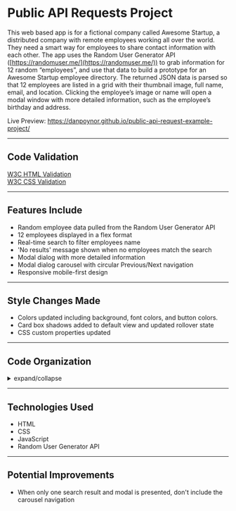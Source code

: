 # Public API Requests Project

This web based app is for a fictional company called Awesome Startup, a distributed company with remote employees working all over the world. They need a smart way for employees to share contact information with each other. The app uses the Random User Generator API ([https://randomuser.me/](https://randomuser.me/)) to grab information for 12 random &ldquo;employees&rdquo;, and use that data to build a prototype for an Awesome Startup employee directory. The returned JSON data is parsed so that 12 employees are listed in a grid with their thumbnail image, full name, email, and location. Clicking the employee&rsquo;s image or name will open a modal window with more detailed information, such as the employee&rsquo;s birthday and address.

Live Preview: https://danpoynor.github.io/public-api-request-example-project/

---

## Code Validation

[W3C HTML Validation ](https://validator.w3.org/nu/?doc=https%3A%2F%2Fdanpoynor.github.io%2Fpublic-api-request-example-project%2F)<br>
[W3C CSS Validation](http://jigsaw.w3.org/css-validator/validator?uri=https%3A%2F%2Fdanpoynor.github.io%2Fpublic-api-request-example-project%2Fcss%2Fstyles.css&profile=css3svg&usermedium=all&warning=1&vextwarning=&lang=en)

---

## Features Include

- Random employee data pulled from the Random User Generator API
- 12 employees displayed in a flex format
- Real-time search to filter employees name
- 'No results' message shown when no employees match the search
- Modal dialog with more detailed information
- Modal dialog carousel with circular Previous/Next navigation
- Responsive mobile-first design

---

## Style Changes Made

- Colors updated including background, font colors, and button colors.
- Card box shadows added to default view and updated rollover state
- CSS custom properties updated

---

## Code Organization

<details>
<summary>expand/collapse</summary>

```javascript
Employee{}  /* class template used for creating employee objects */

/* Modal dialog feature */
getEmployee(email) // helper function gets a single employees data from `window.employees[]`
modalUpdate(employee) // updates the modal dialog with the employee's data */
modalCarousel(direction) // calls `modalUpdate(employee)` based on the `direction`
modalListeners() // adds listeners to the modal, calls `modalCarousel(direction)`
modalCreate(employee) // creates a modal dialog then calls `modalListeners()`

/* Card feature */
cardListener() // adds listeners to the cards, calls `modalCreate(getEmployee(email))`
cardCreate(employee) // creates a card for an employee

/* Search feature */
searchNoResultsMessage() // shows a message if no employees are found
searchListener() // adds listener to search input, calls `searchNoResultsMessage()` if no results
searchCreate() // creates a search input then calls `searchListener()`

/* Employees feature */
employeesGet() // gets employees from API, calls `Employee{}` for each, populates `window.employees[]`
employeesShow() // calls `cardCreate(employee)` for each employee then `cardListener()` when done

/* Initialization */
employeesGet().then(() => {
  employeesShow();
  searchCreate();
});
```

</details>

--- 

## Technologies Used

- HTML
- CSS
- JavaScript
- Random User Generator API

---

## Potential Improvements

- When only one search result and modal is presented, don't include the carousel navigation
